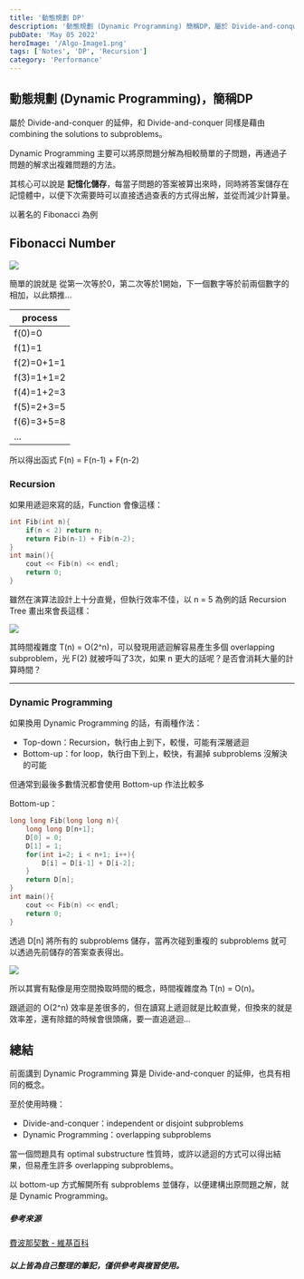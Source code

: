 ```yaml
---
title: '動態規劃 DP'
description: '動態規劃 (Dynamic Programming) 簡稱DP，屬於 Divide-and-conquer 的延伸，主要可以將原問題分解為相較簡單的子問題，再通過子問題的解求出複雜問題的方法'
pubDate: 'May 05 2022'
heroImage: '/Algo-Image1.png'
tags: ['Notes', 'DP', 'Recursion']
category: 'Performance'
---
```

## 動態規劃 (Dynamic Programming)，簡稱DP

屬於 Divide-and-conquer 的延伸，和 Divide-and-conquer 同樣是藉由 combining the solutions to subproblems。

Dynamic Programming 主要可以將原問題分解為相較簡單的子問題，再通過子問題的解求出複雜問題的方法。

其核心可以說是 **記憶化儲存**，每當子問題的答案被算出來時，同時將答案儲存在記憶體中，以便下次需要時可以直接透過查表的方式得出解，並從而減少計算量。

以著名的 Fibonacci 為例

## Fibonacci Number

![](https://i.imgur.com/gy3sYKG.png)

簡單的說就是 從第一次等於0，第二次等於1開始，下一個數字等於前兩個數字的相加，以此類推...

| process |
| -------- |
| f(0)=0 | 
| f(1)=1 | 
| f(2)=0+1=1| 
| f(3)=1+1=2 | 
| f(4)=1+2=3 | 
| f(5)=2+3=5 | 
| f(6)=3+5=8 | 
| ... |

所以得出函式 F(n) = F(n-1) + F(n-2)

### Recursion

如果用遞迴來寫的話，Function 會像這樣：

```c++
int Fib(int n){
    if(n < 2) return n;
    return Fib(n-1) + Fib(n-2); 
}
int main(){
    cout << Fib(n) << endl;
    return 0;
}
```
雖然在演算法設計上十分直覺，但執行效率不佳，以 n = 5 為例的話 Recursion Tree 畫出來會長這樣：

![](https://i.imgur.com/LI2xydn.png)

其時間複雜度 T(n) = O(2^n)，可以發現用遞迴解容易產生多個 overlapping subproblem，光 F(2) 就被呼叫了3次，如果 n 更大的話呢？是否會消耗大量的計算時間？

---

### Dynamic Programming

如果換用 Dynamic Programming 的話，有兩種作法：

- Top-down：Recursion，執行由上到下，較慢，可能有深層遞迴
- Bottom-up：for loop，執行由下到上，較快，有漏掉 subproblems 沒解決的可能

但通常到最後多數情況都會使用 Bottom-up 作法比較多

Bottom-up：

```c++
long long Fib(long long n){
    long long D[n+1];
    D[0] = 0;
    D[1] = 1;
    for(int i=2; i < n+1; i++){
        D[i] = D[i-1] + D[i-2];
    }
    return D[n];
}
int main(){
    cout << Fib(n) << endl;
    return 0;
}
```
透過 D[n] 將所有的 subproblems 儲存，當再次碰到重複的 subproblems 就可以透過先前儲存的答案查表得出。 

![](https://i.imgur.com/WuqUDxF.png)

所以其實有點像是用空間換取時間的概念，時間複雜度為 T(n) = O(n)。

跟遞迴的 O(2^n) 效率是差很多的，但在讀寫上遞迴就是比較直覺，但換來的就是效率差，還有除錯的時候會很頭痛，要一直追遞迴...

## 總結

前面講到 Dynamic Programming 算是 Divide-and-conquer 的延伸，也具有相同的概念。

至於使用時機：

- Divide-and-conquer：independent or disjoint subproblems
- Dynamic Programming：overlapping subproblems

當一個問題具有 optimal substructure 性質時，或許以遞迴的方式可以得出結果，但易產生許多 overlapping subproblems。

以 bottom-up 方式解開所有 subproblems 並儲存，以便建構出原問題之解，就是 Dynamic Programming。

##### 參考來源

[費波那契數 - 維基百科](https://zh.m.wikipedia.org/zh-tw/%E6%96%90%E6%B3%A2%E9%82%A3%E5%A5%91%E6%95%B0)

##### 以上皆為自己整理的筆記，僅供參考與複習使用。